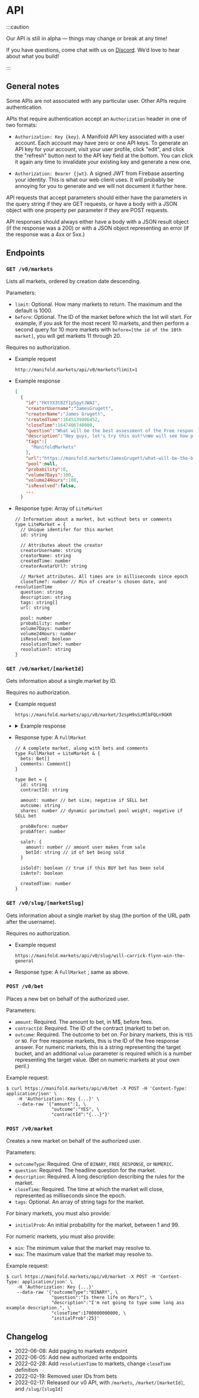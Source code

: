 # API

:::caution

Our API is still in alpha — things may change or break at any time!

If you have questions, come chat with us on [Discord](https://discord.com/invite/eHQBNBqXuh). We’d love to hear about what you build!

:::

## General notes

Some APIs are not associated with any particular user. Other APIs require authentication.

APIs that require authentication accept an `Authorization` header in one of two formats:

- `Authorization: Key {key}`. A Manifold API key associated with a user
  account. Each account may have zero or one API keys. To generate an API key
  for your account, visit your user profile, click "edit", and click the
  "refresh" button next to the API key field at the bottom. You can click it
  again any time to invalidate your existing key and generate a new one.

- `Authorization: Bearer {jwt}`. A signed JWT from Firebase asserting your
  identity. This is what our web client uses. It will probably be annoying for
  you to generate and we will not document it further here.

API requests that accept parameters should either have the parameters in the
query string if they are GET requests, or have a body with a JSON object with
one property per parameter if they are POST requests.

API responses should always either have a body with a JSON result object (if
the response was a 200) or with a JSON object representing an error (if the
response was a 4xx or 5xx.)

## Endpoints

### `GET /v0/markets`

Lists all markets, ordered by creation date descending.

Parameters:

- `limit`: Optional. How many markets to return. The maximum and the default is 1000.
- `before`: Optional. The ID of the market before which the list will start. For
  example, if you ask for the most recent 10 markets, and then perform a second
  query for 10 more markets with `before=[the id of the 10th market]`, you will
  get markets 11 through 20.

Requires no authorization.

- Example request
  ```
  http://manifold.markets/api/v0/markets?limit=1
  ```
- Example response
  ```json
  [
    {
      "id":"FKtYX3t8ZfIp5gytJWAI",
      "creatorUsername":"JamesGrugett",
      "creatorName":"James Grugett",
      "createdTime":1645139406452,
      "closeTime":1647406740000,
      "question":"What will be the best assessment of the Free response feature on March 15th?",
      "description":"Hey guys, let's try this out!\nWe will see how people use the new Free response market type over the next month. Then I will pick the answer that I think best describes the consensus view of this feature on March 15th. Cheers.",
      "tags":[
        "ManifoldMarkets"
      ],
      "url":"https://manifold.markets/JamesGrugett/what-will-be-the-best-assessment-of",
      "pool":null,
      "probability":0,
      "volume7Days":100,
      "volume24Hours":100,
      "isResolved":false,
      ...
    }
  ```
- Response type: Array of `LiteMarket`

  ```tsx
  // Information about a market, but without bets or comments
  type LiteMarket = {
    // Unique identifer for this market
    id: string

    // Attributes about the creator
    creatorUsername: string
    creatorName: string
    createdTime: number
    creatorAvatarUrl?: string

    // Market attributes. All times are in milliseconds since epoch
    closeTime?: number // Min of creator's chosen date, and resolutionTime
    question: string
    description: string
    tags: string[]
    url: string

    pool: number
    probability: number
    volume7Days: number
    volume24Hours: number
    isResolved: boolean
    resolutionTime?: number
    resolution?: string
  }
  ```

### `GET /v0/market/[marketId]`

Gets information about a single market by ID.

Requires no authorization.

- Example request

  ```
  https://manifold.markets/api/v0/market/3zspH9sSzMlbFQLn9GKR
  ```

- <details><summary>Example response</summary><p>

  ```json
  {
    "id": "3zspH9sSzMlbFQLn9GKR",
    "creatorUsername": "Austin",
    "creatorName": "Austin Chen",
    "createdTime": 1644103005345,
    "closeTime": 1667894340000,
    "question": "Will Carrick Flynn win the general election for Oregon's 6th District?",
    "description": "The Effective Altruism movement usually stays out of politics, but here is a recent, highly-upvoted endorsement of donating to Carrick Flynn as a high-impact area: https://forum.effectivealtruism.org/posts/Qi9nnrmjwNbBqWbNT/the-best-usd5-800-i-ve-ever-donated-to-pandemic-prevention\nFurther reading: https://ballotpedia.org/Oregon%27s_6th_Congressional_District_election,_2022\n\n#EffectiveAltruism #Politics",
    "tags": ["EffectiveAltruism", "Politics"],
    "url": "https://manifold.markets/Austin/will-carrick-flynn-win-the-general",
    "pool": 400.0916328426886,
    "probability": 0.34455568984059187,
    "volume7Days": 326.9083671573114,
    "volume24Hours": 0,
    "isResolved": false,
    "bets": [
      {
        "createdTime": 1644103005345,
        "isAnte": true,
        "shares": 83.66600265340756,
        "userId": "igi2zGXsfxYPgB0DJTXVJVmwCOr2",
        "amount": 70,
        "probAfter": 0.3,
        "probBefore": 0.3,
        "id": "E1MjiVYBM0GkqRXhv5cR",
        "outcome": "NO",
        "contractId": "3zspH9sSzMlbFQLn9GKR"
      },
      {
        "contractId": "3zspH9sSzMlbFQLn9GKR",
        "probAfter": 0.3,
        "shares": 54.77225575051661,
        "userId": "igi2zGXsfxYPgB0DJTXVJVmwCOr2",
        "isAnte": true,
        "createdTime": 1644103005345,
        "id": "jn3iIGwD5f0vxOHxo62o",
        "amount": 30,
        "probBefore": 0.3,
        "outcome": "YES"
      },
      {
        "shares": 11.832723364874056,
        "probAfter": 0.272108843537415,
        "userId": "PkBnU8cAZiOLa0fjxiUzMKsFMYZ2",
        "contractId": "3zspH9sSzMlbFQLn9GKR",
        "outcome": "NO",
        "amount": 10,
        "id": "f6sHBab6lbGw9PsnVXdc",
        "probBefore": 0.3,
        "createdTime": 1644203305863
      },
      {
        "userId": "BTksWMdCeHfDitWVaAZdjLSdu3o1",
        "amount": 10,
        "id": "Vfui2KOQwy7gkRPP7xc6",
        "shares": 18.12694184700382,
        "outcome": "YES",
        "createdTime": 1644212358699,
        "contractId": "3zspH9sSzMlbFQLn9GKR",
        "probBefore": 0.272108843537415,
        "probAfter": 0.3367768595041322
      },
      {
        "contractId": "3zspH9sSzMlbFQLn9GKR",
        "probAfter": 0.3659259259259259,
        "userId": "BTksWMdCeHfDitWVaAZdjLSdu3o1",
        "probBefore": 0.3367768595041322,
        "amount": 5,
        "outcome": "YES",
        "createdTime": 1644433184238,
        "id": "eGI1VwAWF822LkcmOUot",
        "shares": 8.435122540124937
      },
      {
        "userId": "NHA7Gv9nNpb7b60GpLD3oFkBvPa2",
        "shares": 59.79133423528123,
        "amount": 50,
        "probAfter": 0.24495867768595042,
        "contractId": "3zspH9sSzMlbFQLn9GKR",
        "createdTime": 1644693685223,
        "probBefore": 0.3659259259259259,
        "id": "fbU0DbmDWMnubggpQotw",
        "outcome": "NO"
      },
      {
        "amount": 25,
        "userId": "iXw2OSyhs0c4QW2fAfK3yqmaYDv1",
        "probAfter": 0.20583333333333328,
        "outcome": "NO",
        "shares": 28.3920247989266,
        "contractId": "3zspH9sSzMlbFQLn9GKR",
        "createdTime": 1644695698202,
        "id": "k9hyljJD3MMXK2OYxTsR",
        "probBefore": 0.24495867768595042
      },
      {
        "createdTime": 1644716782308,
        "shares": 11.17480183821209,
        "probBefore": 0.20583333333333328,
        "userId": "clvYFhVDzccYu20OUc5NBKJyDxj2",
        "probAfter": 0.1927679500520291,
        "id": "yYkZ4JpLgZHrRQUugpCD",
        "outcome": "NO",
        "contractId": "3zspH9sSzMlbFQLn9GKR",
        "amount": 10
      },
      {
        "contractId": "3zspH9sSzMlbFQLn9GKR",
        "outcome": "YES",
        "amount": 30,
        "id": "IU2Hb1DesgKIN140BkhE",
        "shares": 58.893424111838016,
        "createdTime": 1644736846538,
        "probBefore": 0.1927679500520291,
        "userId": "BTksWMdCeHfDitWVaAZdjLSdu3o1",
        "probAfter": 0.3289359861591695
      },
      {
        "isSold": true,
        "userId": "5zeWhzi9nlNNf5C9TVjshAN7QOd2",
        "createdTime": 1644751343436,
        "outcome": "NO",
        "contractId": "3zspH9sSzMlbFQLn9GKR",
        "amount": 25,
        "probBefore": 0.3289359861591695,
        "id": "fkCxVH7THaDbEhyJjXVk",
        "probAfter": 0.2854194032651529,
        "shares": 30.022082866721178
      },
      {
        "probAfter": 0.2838618650900295,
        "id": "Ao05LRRMXVWw8d7LtwhL",
        "outcome": "NO",
        "probBefore": 0.2854194032651529,
        "shares": 1.1823269994736165,
        "userId": "pUF3dMs9oLNpgU2LYtFmodaoDow1",
        "amount": 1,
        "contractId": "3zspH9sSzMlbFQLn9GKR",
        "createdTime": 1644768321860
      },
      {
        "id": "LJ8H8DTuK7CH9vN3u0Sd",
        "createdTime": 1644771352663,
        "shares": 113.5114039238785,
        "probAfter": 0.17510453314667793,
        "outcome": "NO",
        "amount": 100,
        "probBefore": 0.2838618650900295,
        "contractId": "3zspH9sSzMlbFQLn9GKR",
        "userId": "ebX5nzwrs8V0M5UynWvbtcj7KAI2"
      },
      {
        "outcome": "YES",
        "amount": 20,
        "probBefore": 0.17510453314667793,
        "id": "TECEF9I5FqTqt6uTIsJX",
        "contractId": "3zspH9sSzMlbFQLn9GKR",
        "createdTime": 1644805061501,
        "shares": 43.88281646028875,
        "userId": "lHxg3179e4amWm5LJhJoJrcWK482",
        "probAfter": 0.24160019644701852
      },
      {
        "amount": -25.908367157311375,
        "id": "G3u2EzETWOyrGo15wtiQ",
        "outcome": "NO",
        "createdTime": 1644847494264,
        "sale": {
          "betId": "fkCxVH7THaDbEhyJjXVk",
          "amount": 25.862948799445807
        },
        "probAfter": 0.26957595409437557,
        "shares": -30.022082866721178,
        "probBefore": 0.24160019644701852,
        "contractId": "3zspH9sSzMlbFQLn9GKR",
        "userId": "5zeWhzi9nlNNf5C9TVjshAN7QOd2"
      },
      {
        "createdTime": 1644853733891,
        "userId": "lbTXACtCnIacKDloKfXxYkDn0zM2",
        "amount": 10,
        "id": "z443uCkbYRLZW9QdXu1u",
        "probAfter": 0.25822886066938844,
        "contractId": "3zspH9sSzMlbFQLn9GKR",
        "outcome": "NO",
        "shares": 11.655141043149968,
        "probBefore": 0.26957595409437557
      },
      {
        "userId": "BTksWMdCeHfDitWVaAZdjLSdu3o1",
        "amount": 15,
        "shares": 28.311399392675895,
        "id": "axoryV664uzHZ0jzWSXR",
        "outcome": "YES",
        "probBefore": 0.25822886066938844,
        "contractId": "3zspH9sSzMlbFQLn9GKR",
        "createdTime": 1644863335939,
        "probAfter": 0.3033936853512369
      },
      {
        "createdTime": 1644987330420,
        "id": "jHAYDdZRkDw3lFoDXdmm",
        "shares": 26.353902809992064,
        "userId": "BTksWMdCeHfDitWVaAZdjLSdu3o1",
        "contractId": "3zspH9sSzMlbFQLn9GKR",
        "probAfter": 0.34455568984059187,
        "probBefore": 0.3033936853512369,
        "amount": 15,
        "outcome": "YES"
      }
    ],
    "comments": [
      {
        "contractId": "3zspH9sSzMlbFQLn9GKR",
        "userUsername": "Celer",
        "userAvatarUrl": "https://lh3.googleusercontent.com/a/AATXAJwp0vAolZgOmT7GbzFq7mOf8lr0BFEB_LqWWfZk=s96-c",
        "userId": "NHA7Gv9nNpb7b60GpLD3oFkBvPa2",
        "text": "It's a D+3 district, and the person we're pushing is functionally an outsider. I maxed my donation, but 25%, what I bought down to, implying even odds on both the general and the primary, seems if anything optimistic.",
        "createdTime": 1644693740967,
        "id": "fbU0DbmDWMnubggpQotw",
        "betId": "fbU0DbmDWMnubggpQotw",
        "userName": "Celer"
      }
    ]
  }
  ```

    </p>
  </details>

- Response type: A `FullMarket`

  ```tsx
  // A complete market, along with bets and comments
  type FullMarket = LiteMarket & {
    bets: Bet[]
    comments: Comment[]
  }

  type Bet = {
    id: string
    contractId: string

    amount: number // bet size; negative if SELL bet
    outcome: string
    shares: number // dynamic parimutuel pool weight; negative if SELL bet

    probBefore: number
    probAfter: number

    sale?: {
      amount: number // amount user makes from sale
      betId: string // id of bet being sold
    }

    isSold?: boolean // true if this BUY bet has been sold
    isAnte?: boolean

    createdTime: number
  }
  ```

### `GET /v0/slug/[marketSlug]`

Gets information about a single market by slug (the portion of the URL path after the username).

Requires no authorization.

- Example request
  ```
  https://manifold.markets/api/v0/slug/will-carrick-flynn-win-the-general
  ```
- Response type: A `FullMarket` ; same as above.

### `POST /v0/bet`

Places a new bet on behalf of the authorized user.

Parameters:

- `amount`: Required. The amount to bet, in M$, before fees.
- `contractId`: Required. The ID of the contract (market) to bet on.
- `outcome`: Required. The outcome to bet on. For binary markets, this is `YES`
  or `NO`. For free response markets, this is the ID of the free response
  answer. For numeric markets, this is a string representing the target bucket,
  and an additional `value` parameter is required which is a number representing
  the target value. (Bet on numeric markets at your own peril.)

Example request:

```
$ curl https://manifold.markets/api/v0/bet -X POST -H 'Content-Type: application/json' \
    -H 'Authorization: Key {...}' \
    --data-raw '{"amount":1, \
                 "outcome":"YES", \
                 "contractId":"{...}"}'
```

### `POST /v0/market`

Creates a new market on behalf of the authorized user.

Parameters:

- `outcomeType`: Required. One of `BINARY`, `FREE_RESPONSE`, or `NUMERIC`.
- `question`: Required. The headline question for the market.
- `description`: Required. A long description describing the rules for the market.
- `closeTime`: Required. The time at which the market will close, represented as milliseconds since the epoch.
- `tags`: Optional. An array of string tags for the market.

For binary markets, you must also provide:

- `initialProb`: An initial probability for the market, between 1 and 99.

For numeric markets, you must also provide:

- `min`: The minimum value that the market may resolve to.
- `max`: The maximum value that the market may resolve to.

Example request:

```
$ curl https://manifold.markets/api/v0/market -X POST -H 'Content-Type: application/json' \
    -H 'Authorization: Key {...}'
    --data-raw '{"outcomeType":"BINARY", \
                 "question":"Is there life on Mars?", \
                 "description":"I'm not going to type some long ass example description.", \
                 "closeTime":1700000000000, \
                 "initialProb":25}'
```

## Changelog

- 2022-06-08: Add paging to markets endpoint
- 2022-06-05: Add new authorized write endpoints
- 2022-02-28: Add `resolutionTime` to markets, change `closeTime` definition
- 2022-02-19: Removed user IDs from bets
- 2022-02-17: Released our v0 API, with `/markets`, `/market/[marketId]`, and `/slug/[slugId]`
